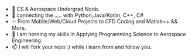 - 👋 CS & Aerospace Undergrad Noob.
- 👀  connecting the ..... with Python,Java/Kotlin, C++, C#  
-  ✨ From Mobile/Web/Cloud Projects to CFD Coding and Matlab++ && More.
- 🌱  I am horning my skills in Applying Programming Science to Aerospace Engineering.
- 📫 I will fork your repo :) while i learn from and follow you.

<!---
josephkb87/josephkb87 is a ✨ special ✨ repository because its `README.md` (this file) appears on your GitHub profile.
You can click the Preview link to take a look at your changes.
--->
